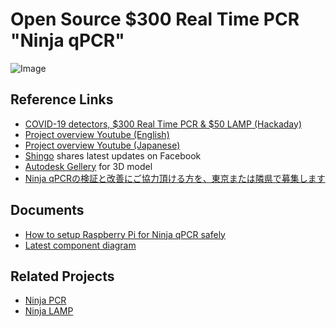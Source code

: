 # Open Source $300 Real Time PCR "Ninja qPCR"

![Image](https://raw.githubusercontent.com/hisashin/Ninja-qPCR/master/images/photo/IMG_1679.jpg)

## Reference Links
- [COVID-19 detectors, $300 Real Time PCR & $50 LAMP (Hackaday)](https://hackaday.io/project/174501-covid-19-detectors-300-real-time-pcr-50-lamp)
- [Project overview Youtube (English)](https://youtu.be/CTHiPsfS8_k)
- [Project overview Youtube (Japanese)](https://www.youtube.com/watch?v=D_qZ6llMb-4)
- [Shingo](https://www.facebook.com/hisakawa) shares latest updates on Facebook
- [Autodesk Gellery](https://gallery.autodesk.com/projects/152314/ninja-qpcr) for 3D model
- [Ninja qPCRの検証と改善にご協力頂ける方を、東京または隣県で募集します](https://docs.google.com/forms/d/e/1FAIpQLScrQFHF8yvqFDvPrcCPfEzIWUlI87MwEmo-cwhVNrZ-PuzTCQ/viewform?fbclid=IwAR1955oQE94m4a12eQiYOzssu6Wxg_NgismxyXR_IaEPR1JLF7hsNOnSx_Q)

## Documents
- [How to setup Raspberry Pi for Ninja qPCR safely](doc/setup_raspi.md)
- [Latest component diagram](https://www.facebook.com/hisakawa/posts/10158882870144481)

## Related Projects
- [Ninja PCR](https://github.com/hisashin/NinjaPCR)
- [Ninja LAMP](https://github.com/hisashin/NinjaLAMP)

